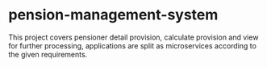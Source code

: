# pension-management-system
This project covers pensioner detail provision, calculate provision and view for further processing, applications are split as microservices according to the given requirements.
